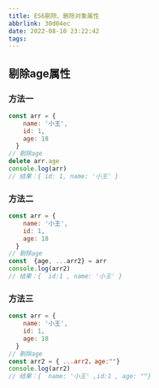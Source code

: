 ```yaml
---
title: ES6剔除、删除对象属性
abbrlink: 30d04ec
date: 2022-08-10 23:22:42
tags:
---
```




## 剔除age属性

### 方法一

```javascript
const arr = {
    name: '小王',
    id: 1,
    age: 18        
  } 
// 剔除age
delete arr.age    
console.log(arr)    
// 结果：{ id: 1, name: '小王' }
```

### 方法二

```javascript
const arr = {
    name: '小王',
    id: 1,
    age: 18        
  } 
// 剔除age
const  {age, ...arr2} = arr
console.log(arr2)  
// 结果：{  id:1 , name: '小王' }
```



### 方法三

```javascript
const arr = {
    name: '小王',
    id: 1,
    age: 18        
  } 
// 剔除age
const arr2 = { ...arr2，age:""} 
console.log(arr2)  
// 结果：{  name: '小王' ,id:1 , age: ""}
```


